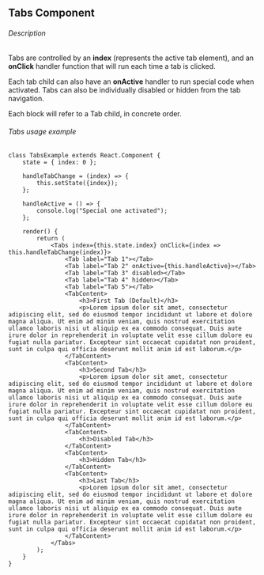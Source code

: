 ## Tabs Component

###### Description

Tabs are controlled by an **index** (represents the active tab element), and an **onClick** handler function that will run each time a tab is clicked. 

Each tab child can also have an **onActive** handler to run special code when activated. Tabs can also be individually disabled or hidden from the tab navigation.

Each <TabContent/> block will refer to a Tab child, in concrete order.

###### Tabs usage example

```
class TabsExample extends React.Component {
	state = { index: 0 };

	handleTabChange = (index) => {
		this.setState({index});
	};

	handleActive = () => {
		console.log("Special one activated");
	};
	
	render() {
		return (
			<Tabs index={this.state.index} onClick={index => this.handleTabChange(index)}>
				<Tab label="Tab 1"></Tab>
				<Tab label="Tab 2" onActive={this.handleActive}></Tab>
				<Tab label="Tab 3" disabled></Tab>
				<Tab label="Tab 4" hidden></Tab>
				<Tab label="Tab 5"></Tab>
				<TabContent>
			  		<h3>First Tab (Default)</h3>
			  		<p>Lorem ipsum dolor sit amet, consectetur adipiscing elit, sed do eiusmod tempor incididunt ut labore et dolore magna aliqua. Ut enim ad minim veniam, quis nostrud exercitation ullamco laboris nisi ut aliquip ex ea commodo consequat. Duis aute irure dolor in reprehenderit in voluptate velit esse cillum dolore eu fugiat nulla pariatur. Excepteur sint occaecat cupidatat non proident, sunt in culpa qui officia deserunt mollit anim id est laborum.</p>
				</TabContent>
				<TabContent>
					<h3>Second Tab</h3>
					<p>Lorem ipsum dolor sit amet, consectetur adipiscing elit, sed do eiusmod tempor incididunt ut labore et dolore magna aliqua. Ut enim ad minim veniam, quis nostrud exercitation ullamco laboris nisi ut aliquip ex ea commodo consequat. Duis aute irure dolor in reprehenderit in voluptate velit esse cillum dolore eu fugiat nulla pariatur. Excepteur sint occaecat cupidatat non proident, sunt in culpa qui officia deserunt mollit anim id est laborum.</p>
				</TabContent>
				<TabContent>
					<h3>Disabled Tab</h3>
				</TabContent>
				<TabContent>
					<h3>Hidden Tab</h3>
				</TabContent>
				<TabContent>
					<h3>Last Tab</h3>
					<p>Lorem ipsum dolor sit amet, consectetur adipiscing elit, sed do eiusmod tempor incididunt ut labore et dolore magna aliqua. Ut enim ad minim veniam, quis nostrud exercitation ullamco laboris nisi ut aliquip ex ea commodo consequat. Duis aute irure dolor in reprehenderit in voluptate velit esse cillum dolore eu fugiat nulla pariatur. Excepteur sint occaecat cupidatat non proident, sunt in culpa qui officia deserunt mollit anim id est laborum.</p>
				</TabContent>
			</Tabs>
		);
	}
}
```